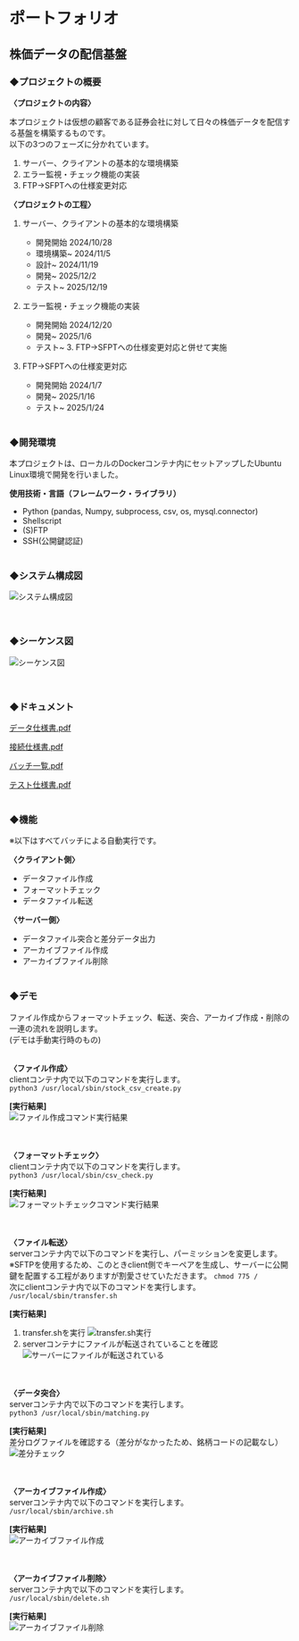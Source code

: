# ポートフォリオ 
## 株価データの配信基盤
### ◆プロジェクトの概要  

**〈プロジェクトの内容〉**  

本プロジェクトは仮想の顧客である証券会社に対して日々の株価データを配信する基盤を構築するものです。  
以下の3つのフェーズに分かれています。  
  
  1. サーバー、クライアントの基本的な環境構築
  2. エラー監視・チェック機能の実装
  3. FTP→SFPTへの仕様変更対応  
  
**〈プロジェクトの工程〉**  
1. サーバー、クライアントの基本的な環境構築
    - 開発開始 2024/10/28
    - 環境構築~ 2024/11/5 
    - 設計~ 2024/11/19
    - 開発~ 2025/12/2
    - テスト~ 2025/12/19

    
2. エラー監視・チェック機能の実装
    - 開発開始 2024/12/20
    - 開発~ 2025/1/6
    - テスト~ 3. FTP→SFPTへの仕様変更対応と併せて実施

3. FTP→SFPTへの仕様変更対応
    - 開発開始 2024/1/7
    - 開発~ 2025/1/16
    - テスト~ 2025/1/24
  <br><br>
  
### ◆開発環境  
本プロジェクトは、ローカルのDockerコンテナ内にセットアップしたUbuntu Linux環境で開発を行いました。  

**使用技術・言語（フレームワーク・ライブラリ）**  
- Python (pandas, Numpy, subprocess, csv, os, mysql.connector)
- Shellscript
- (S)FTP
- SSH(公開鍵認証)
<br><br>

### ◆システム構成図
![システム構成図](https://github.com/user-attachments/assets/f4a40a97-f23d-46ff-8888-19bc110135da)  
<br><br>

### ◆シーケンス図   
![シーケンス図](https://github.com/user-attachments/assets/bc649177-4db0-45b3-b0fd-4c83d7d0c6d2)  
<br><br>

### ◆ドキュメント  
[データ仕様書.pdf](https://github.com/user-attachments/files/18597028/default.pdf)

[接続仕様書.pdf](https://github.com/user-attachments/files/18597031/default.pdf)

[バッチ一覧.pdf](https://github.com/user-attachments/files/18597034/default.pdf)
 
[テスト仕様書.pdf](https://github.com/user-attachments/files/18597035/default.pdf)
<br><br>

### ◆機能  
※以下はすべてバッチによる自動実行です。  

**〈クライアント側〉**  
- データファイル作成
- フォーマットチェック
- データファイル転送

**〈サーバー側〉**  
- データファイル突合と差分データ出力
- アーカイブファイル作成
- アーカイブファイル削除
<br><br>

### ◆デモ  
ファイル作成からフォーマットチェック、転送、突合、アーカイブ作成・削除の一連の流れを説明します。  
(デモは手動実行時のもの)  
<br>

**〈ファイル作成〉**  
clientコンテナ内で以下のコマンドを実行します。  
`python3 /usr/local/sbin/stock_csv_create.py`  

**[実行結果]**  
![ファイル作成コマンド実行結果](https://github.com/user-attachments/assets/d6986601-3579-42d3-ba38-f53c1c03a722)  
<br><br> 

**〈フォーマットチェック〉**  
clientコンテナ内で以下のコマンドを実行します。  
`python3 /usr/local/sbin/csv_check.py`  

**[実行結果]**  
![フォーマットチェックコマンド実行結果](https://github.com/user-attachments/assets/be8991ec-01e4-4ea1-837b-fe5de9a01b9a)  
<br><br> 
  
**〈ファイル転送〉**  
serverコンテナ内で以下のコマンドを実行し、パーミッションを変更します。  
※SFTPを使用するため、このときclient側でキーペアを生成し、サーバーに公開鍵を配置する工程がありますが割愛させていただきます。
`chmod 775 /`  
次にclientコンテナ内で以下のコマンドを実行します。  
`/usr/local/sbin/transfer.sh`

**[実行結果]**  
1. transfer.shを実行
![transfer.sh実行](https://github.com/user-attachments/assets/8007d193-eeea-47bb-bf69-4b2a68845afe)  
2. serverコンテナにファイルが転送されていることを確認  
![サーバーにファイルが転送されている](https://github.com/user-attachments/assets/893ab6d2-a802-4c0e-9c18-5f44fd257f8b)
<br><br><br>

**〈データ突合〉**  
serverコンテナ内で以下のコマンドを実行します。  
`python3 /usr/local/sbin/matching.py`  

**[実行結果]**  
差分ログファイルを確認する（差分がなかったため、銘柄コードの記載なし）
![差分チェック](https://github.com/user-attachments/assets/f3745e57-3782-440b-a2bf-bee3ecd1cfd7)  
<br><br> 

**〈アーカイブファイル作成〉**  
serverコンテナ内で以下のコマンドを実行します。  
`/usr/local/sbin/archive.sh`  

**[実行結果]**  
![アーカイブファイル作成](https://github.com/user-attachments/assets/618f4b77-36b1-4780-80ea-abaee4a4d2af)  
<br><br> 

**〈アーカイブファイル削除〉**  
serverコンテナ内で以下のコマンドを実行します。  
`/usr/local/sbin/delete.sh`  

**[実行結果]**  
![アーカイブファイル削除](https://github.com/user-attachments/assets/5846743c-f637-465a-b0ab-7ea02d8d52a6)  












　　
